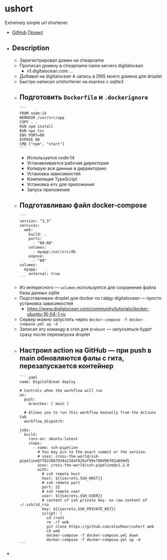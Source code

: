 # ushort
Extremely simple url shortener
- [GitHub](https://github.com/AlexRoar/ushort)
  [Проект](http://alexdremov.me)
- ## Description
	- Зарегистрировал домен на cheapname
	- Прописал домену в cheapname name servers digitalocean
		- n1.digitalocean.com ...
	- Добавил на digitalocean A запись в DNS моего домена для droplet
	- Быстро написал urlshortener на express с sqlite3
	- Подготовить `Dockerfile` и `.dockerignore`
		-
		  ```
		  FROM node:14
		  WORKDIR /usr/src/app
		  COPY . .
		  RUN npm install
		  RUN npx tsc
		  ENV PORT=80
		  EXPOSE 80
		  CMD ["npm", "start"]
		  ```
		- Используется node:14
		- Устанавливается рабочая директория
		- Копирую все данные в дирректорию
		- Установка зависимостей
		- Компиляция TypeScript
		- Установка env для приложения
		- Запуск приложения
	- Подготавливаю файл docker-compose
		-
		  ```
		  version: "3.3"
		  services:
		    web:
		      build: .
		      ports:
		        - "80:80"
		      volumes:
		        - myapp:/usr/src/db
		      expose:
		        - "80"
		  volumes:
		    myapp:
		      external: true
		  ```
	- Из интересного — `volumes` используятся для сохранения файла базы данных sqlite
	- Подготавливаю droplet для docker по гайду digitalocean — просто установка зависимостей
		- https://www.digitalocean.com/community/tutorials/docker-ubuntu-18-04-1-ru
	- Сервер можно запустить через `docker-compose -f docker-compose.yml up -d`
	- Записал эту команду в cron для `@reboot` — запускаться будет сразу после перезапуска droplet
	- Настроил action на GitHub — при push в main обновляются фалы с гита, перезапускается контейнер
		-
		  ``` yaml
		  name: DigitalOcean deploy
		  			  
		  # Controls when the workflow will run
		  on:
		    push:
		      branches: [ main ]
		  			  
		    # Allows you to run this workflow manually from the Actions tab
		    workflow_dispatch:
		  			  
		  jobs:
		    build:
		      runs-on: ubuntu-latest
		      steps:
		        - name: ssh-pipeline
		          # You may pin to the exact commit or the version.
		          # uses: cross-the-world/ssh-pipeline@7f022867934a210af826af99ef80d96f03a094d5
		          uses: cross-the-world/ssh-pipeline@v1.2.0
		          with:
		            # ssh remote host
		            host: ${{secrets.SSH_HOST}}
		            # ssh remote port
		            port: 22
		            # ssh remote user
		            user: ${{secrets.SSH_USER}}
		            # content of ssh private key. ex raw content of ~/.ssh/id_rsa
		            key: ${{secrets.SSH_PRIVATE_KEY}}
		            script: |
		              cd /root
		              rm -rf web
		              git clone https://github.com/alexRoar/ushort web
		              cd web
		              docker-compose -f docker-compose.yml down
		              docker-compose -f docker-compose.yml up -d
		  ```
-
